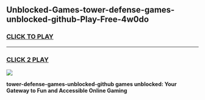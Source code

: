 
## Unblocked-Games-tower-defense-games-unblocked-github-Play-Free-4w0do
<h3>
<a href="https://premium76.site?title=tower-defense-games-unblocked-github&ref=18A">CLICK TO PLAY</a></h3>
<hr>

<h3>
<a href="https://premium76.site?title=tower-defense-games-unblocked-github&ref=18A">CLICK 2 PLAY</a>
  
</h3>

<a href="https://premium76.site?title=tower-defense-games-unblocked-github&ref=18A"><img src="https://clearcache.store/games.png"></a>


**tower-defense-games-unblocked-github games unblocked: Your Gateway to Fun and Accessible Online Gaming**
